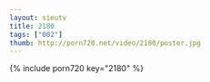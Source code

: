 ```yaml
--- 
layout: sieutv
title: 2180
tags: ["002"]
thumb: http://porn720.net/video/2180/poster.jpg
---
```

{% include porn720 key="2180" %} 
